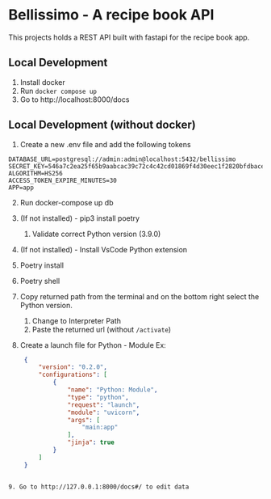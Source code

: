 # Bellissimo - A recipe book API

This projects holds a REST API built with fastapi for the recipe book app.

## Local Development

1. Install docker
2. Run `docker compose up`
3. Go to http://localhost:8000/docs
## Local Development (without docker)

1. Create a new .env file and add the following tokens

```
DATABASE_URL=postgresql://admin:admin@localhost:5432/bellissimo
SECRET_KEY=546a7c2ea25f65b9aabcac39c72c4c42cd01869f4d30eec1f2820bfdbaceb796
ALGORITHM=HS256
ACCESS_TOKEN_EXPIRE_MINUTES=30
APP=app
```

2. Run docker-compose up db

3. (If not installed) - pip3 install poetry
   1. Validate correct Python version (3.9.0)

4. (If not installed) - Install VsCode Python extension

5. Poetry install 

6. Poetry shell 

7. Copy returned path from the terminal and on the bottom right select the Python version.
   1. Change to Interpreter Path
   2. Paste the returned url (without `/activate`)


8. Create a launch file for Python - Module
   Ex:
   ```json
    {
        "version": "0.2.0",
        "configurations": [
            {
                "name": "Python: Module",
                "type": "python",
                "request": "launch",
                "module": "uvicorn",
                "args": [
                    "main:app"
                ],
                "jinja": true
            }
        ]
    }
```

9. Go to http://127.0.0.1:8000/docs#/ to edit data
